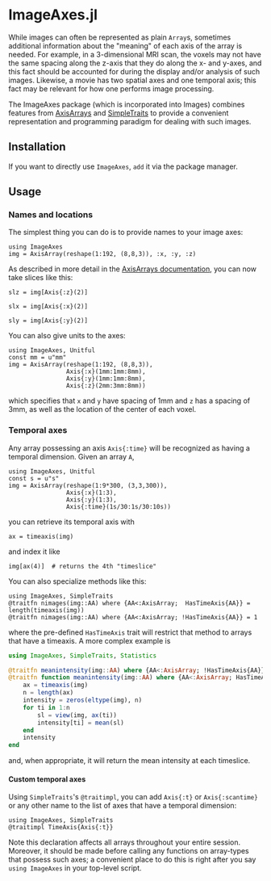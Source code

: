 # ImageAxes.jl

While images can often be represented as plain `Array`s, sometimes
additional information about the "meaning" of each axis of the array
is needed.  For example, in a 3-dimensional MRI scan, the voxels may
not have the same spacing along the z-axis that they do along the x-
and y-axes, and this fact should be accounted for during the display
and/or analysis of such images.  Likewise, a movie has two spatial
axes and one temporal axis; this fact may be relevant for how one
performs image processing.

The ImageAxes package (which is incorporated into Images) combines
features from [AxisArrays](https://github.com/mbauman/AxisArrays.jl)
and [SimpleTraits](https://github.com/mauro3/SimpleTraits.jl) to
provide a convenient representation and programming paradigm for
dealing with such images.

## Installation

If you want to directly use `ImageAxes`, `add` it via the package manager.

## Usage

### Names and locations

The simplest thing you can do is to provide names to your image axes:

```@example 1
using ImageAxes
img = AxisArray(reshape(1:192, (8,8,3)), :x, :y, :z)
```

As described in more detail in the [AxisArrays documentation](https://github.com/mbauman/AxisArrays.jl), you can now take slices like this:

```@example 1
slz = img[Axis{:z}(2)]
```
```@example 1
slx = img[Axis{:x}(2)]
```
```@example 1
sly = img[Axis{:y}(2)]
```

You can also give units to the axes:

```@example
using ImageAxes, Unitful
const mm = u"mm"
img = AxisArray(reshape(1:192, (8,8,3)),
                Axis{:x}(1mm:1mm:8mm),
                Axis{:y}(1mm:1mm:8mm),
                Axis{:z}(2mm:3mm:8mm))
```

which specifies that `x` and `y` have spacing of 1mm and `z` has a
spacing of 3mm, as well as the location of the center of each voxel.

### Temporal axes

Any array possessing an axis `Axis{:time}` will be recognized as
having a temporal dimension.  Given an array `A`,

```@example 2
using ImageAxes, Unitful
const s = u"s"
img = AxisArray(reshape(1:9*300, (3,3,300)),
                Axis{:x}(1:3),
                Axis{:y}(1:3),
                Axis{:time}(1s/30:1s/30:10s))
```

you can retrieve its temporal axis with

```@example 2
ax = timeaxis(img)
```

and index it like

```@example 2
img[ax(4)]  # returns the 4th "timeslice"
```

You can also specialize methods like this:

```@example
using ImageAxes, SimpleTraits
@traitfn nimages(img::AA) where {AA<:AxisArray;  HasTimeAxis{AA}} = length(timeaxis(img))
@traitfn nimages(img::AA) where {AA<:AxisArray; !HasTimeAxis{AA}} = 1
```

where the pre-defined `HasTimeAxis` trait will restrict that method to
arrays that have a timeaxis. A more complex example is

```julia
using ImageAxes, SimpleTraits, Statistics

@traitfn meanintensity(img::AA) where {AA<:AxisArray; !HasTimeAxis{AA}} = mean(img)
@traitfn function meanintensity(img::AA) where {AA<:AxisArray; HasTimeAxis{AA}}
    ax = timeaxis(img)
    n = length(ax)
    intensity = zeros(eltype(img), n)
    for ti in 1:n
        sl = view(img, ax(ti))
        intensity[ti] = mean(sl)
    end
    intensity
end
```

and, when appropriate, it will return the mean intensity at each timeslice.

#### Custom temporal axes

Using `SimpleTraits`'s `@traitimpl`, you can add `Axis{:t}` or
`Axis{:scantime}` or any other name to the list of axes that have a
temporal dimension:

```@example
using ImageAxes, SimpleTraits
@traitimpl TimeAxis{Axis{:t}}
```

Note this declaration affects all arrays throughout your entire
session.  Moreover, it should be made before calling any functions on
array-types that possess such axes; a convenient place to do this is
right after you say `using ImageAxes` in your top-level script.
